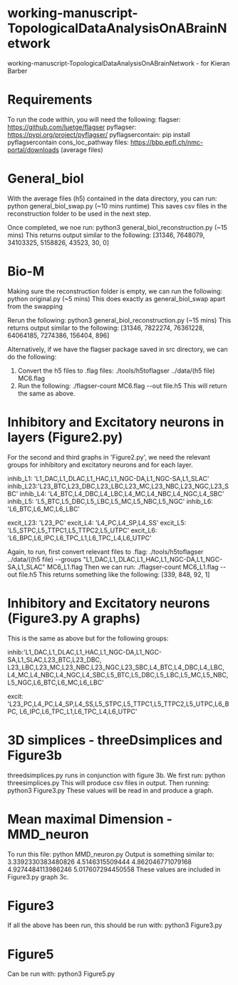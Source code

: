 # working-manuscript-TopologicalDataAnalysisOnABrainNetwork
working-manuscript-TopologicalDataAnalysisOnABrainNetwork - for Kieran Barber

# Requirements
To run the code within, you will need the following:
flagser: https://github.com/luetge/flagser
pyflagser: https://pypi.org/project/pyflagser/
pyflagsercontain: pip install pyflagsercontain
cons_loc_pathway files: https://bbp.epfl.ch/nmc-portal/downloads (average files)

# General_biol
With the average files (h5) contained in the data directory, you can run:
python general_biol_swap.py (~10 mins runtime)
This saves csv files in the reconstruction folder to be used in the next step.

Once completed, we noe run:
python3 general_biol_reconstruction.py (~15 mins)
This returns output similar to the following:
[31346, 7648079, 34103325, 5158826, 43523, 30, 0]

# Bio-M
Making sure the reconstruction folder is empty, we can run the following:
python original.py (~5 mins)
This does exactly as general_biol_swap apart from the swapping

Rerun the following:
python3 general_biol_reconstruction.py (~15 mins)
This returns output similar to the following:
[31346, 7822274, 76361228, 64064185, 7274386, 156404, 896]

Alternatively, if we have the flagser package saved in src directory, we can 
do the following:
1. Convert the h5 files to .flag files:
./tools/h5toflagser ../data/(h5 file) MC6.flag
2. Run the following:
./flagser-count MC6.flag --out file.h5
This will return the same as above.

# Inhibitory and Excitatory neurons in layers (Figure2.py)
For the second and third graphs in 'Figure2.py', we need the relevant 
groups for inhibitory and excitatory neurons and for each layer.

inhib_L1: 'L1_DAC,L1_DLAC,L1_HAC,L1_NGC-DA,L1_NGC-SA,L1_SLAC'
inhib_L23:'L23_BTC,L23_DBC,L23_LBC,L23_MC,L23_NBC,L23_NGC,L23_SBC'
inhib_L4: 'L4_BTC,L4_DBC,L4_LBC,L4_MC,L4_NBC,L4_NGC,L4_SBC'
inhib_L5: 'L5_BTC,L5_DBC,L5_LBC,L5_MC,L5_NBC,L5_NGC'
inhib_L6: 'L6_BTC,L6_MC,L6_LBC'

excit_L23: 'L23_PC'
excit_L4: 'L4_PC,L4_SP,L4_SS'
excit_L5: 'L5_STPC,L5_TTPC1,L5_TTPC2,L5_UTPC'
excit_L6: 'L6_BPC,L6_IPC,L6_TPC_L1,L6_TPC_L4,L6_UTPC'

Again, to run, first convert relevant files to .flag:
./tools/h5toflagser ../data/((h5 file) --groups "L1_DAC,L1_DLAC,L1_HAC,L1_NGC-DA,L1_NGC-SA,L1_SLAC" MC6_L1.flag
Then we can run:
./flagser-count MC6_L1.flag --out file.h5
This returns something like the following:
[339, 848, 92, 1]

# Inhibitory and Excitatory neurons (Figure3.py A graphs)
This is the same as above but for the following groups:

inhib:'L1_DAC,L1_DLAC,L1_HAC,L1_NGC-DA,L1_NGC-SA,L1_SLAC,L23_BTC,L23_DBC,
    L23_LBC,L23_MC,L23_NBC,L23_NGC,L23_SBC,L4_BTC,L4_DBC,L4_LBC,
    L4_MC,L4_NBC,L4_NGC,L4_SBC,L5_BTC,L5_DBC,L5_LBC,L5_MC,L5_NBC,
    L5_NGC,L6_BTC,L6_MC,L6_LBC'

excit: 'L23_PC,L4_PC,L4_SP,L4_SS,L5_STPC,L5_TTPC1,L5_TTPC2,L5_UTPC,L6_BPC,
    L6_IPC,L6_TPC_L1,L6_TPC_L4,L6_UTPC'

# 3D simplices - threeDsimplices and Figure3b
threedsimplices.py runs in conjunction with figure 3b. We first run:
python threesimplices.py
This will produce csv files in output. Then running:
python3 Figure3.py
These values will be read in and produce a graph.

# Mean maximal Dimension - MMD_neuron
To run this file:
python MMD_neuron.py
Output is something similar to:
3.3392330383480826
4.5146315509444
4.862046771079168
4.9274484113986246
5.017607294450558
These values are included in Figure3.py graph 3c.

# Figure3
If all the above has been run, this should be run with:
python3 Figure3.py

# Figure5
Can be run with:
python3 Figure5.py
